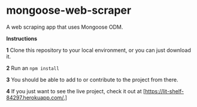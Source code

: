 # mongoose-web-scraper
A web scraping app that uses Mongoose ODM. 

**Instructions**

**1** 
Clone this repository to your local environment, or you can just download it.

**2** 
Run an `npm install` 

**3** 
You should be able to add to or contribute to the project from there. 

**4** 
If you just want to see the live project, check it out at [https://lit-shelf-84297.herokuapp.com/.]

